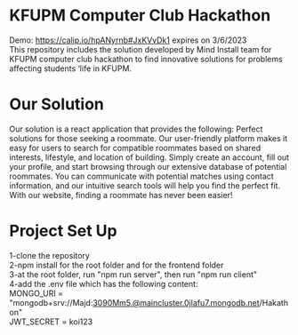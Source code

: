# KFUPM Computer Club Hackathon
Demo: https://calip.io/hpANyrnb#JxKVvDk1    expires on 3/6/2023 <br> 
This repository includes the solution developed by Mind Install team for KFUPM computer club hackathon to find innovative solutions for problems affecting students ‘life in KFUPM. 

# Our Solution
Our solution is a react application that provides the following:
Perfect solutions for those seeking a roommate. Our user-friendly platform makes it easy for users to search for compatible roommates based on shared interests, lifestyle, and location of building. Simply create an account, fill out your profile, and start browsing through our extensive database of potential roommates. You can communicate with potential matches using contact information, and our intuitive search tools will help you find the perfect fit. With our website, finding a roommate has never been easier!

# Project Set Up
1-clone the repository<br>
2-npm install for the root folder and for the frontend folder<br>
3-at the root folder, run "npm run server", then run "npm run client"<br>
4-add the .env file which has the following content:<br>
MONGO_URI = "mongodb+srv://Majd:3090Mm5.@maincluster.0jlafu7.mongodb.net/Hakathon"<br>
JWT_SECRET = koi123
